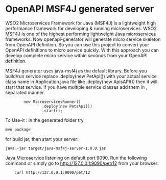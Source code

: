 # OpenAPI MSF4J generated server


WSO2 Microservices Framework for Java (MSF4J) is a lightweight high performance framework for developing & running microservices. WSO2 MSF4J is one of the highest performing lightweight Java microservices frameworks. Now openapi-generator will generate micro service skeleton from OpenAPI definition. So you can use this project to convert your OpenAPI definitions to micro service quickly. With this approach you can develop complete micro service within seconds from your OpenAPI definition.

MSF4J generator uses java-msf4j as the default library.
Before you build/run service replace .deploy(new PetApi()) with your actual service class name in Application.java file like .deploy(new ApisAPI()) then it will start that service. If you have multiple service classes add them in , separated manner.
```
        new MicroservicesRunner()
                .deploy(new PetsApi())
                .start();
```

To Use-it : in the generated folder try
```
mvn package
```

for build jar, then start your server:
```
java -jar target/java-msf4j-server-1.0.0.jar
```

Java Microservice listening on default port 9090.
Run the following command or simply go to http://127.0.0.1:9090/pet/12 from your browser:

```
    curl http://127.0.0.1:9090/pet/12
```
